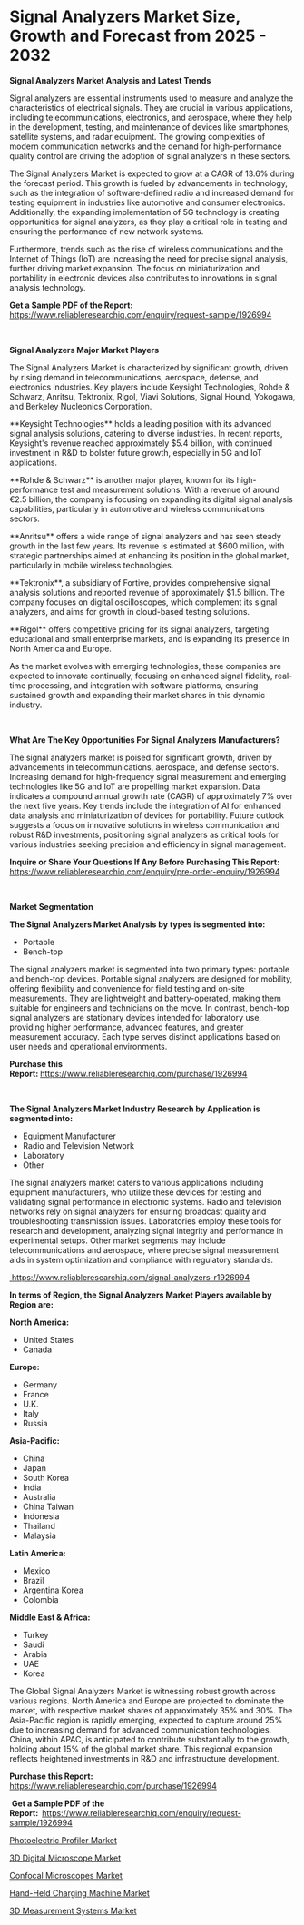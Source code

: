 <p><h1>Signal Analyzers Market Size, Growth and Forecast from 2025 - 2032</h1></p><p><strong>Signal Analyzers Market Analysis and Latest Trends</strong></p>
<p><p>Signal analyzers are essential instruments used to measure and analyze the characteristics of electrical signals. They are crucial in various applications, including telecommunications, electronics, and aerospace, where they help in the development, testing, and maintenance of devices like smartphones, satellite systems, and radar equipment. The growing complexities of modern communication networks and the demand for high-performance quality control are driving the adoption of signal analyzers in these sectors.</p><p>The Signal Analyzers Market is expected to grow at a CAGR of 13.6% during the forecast period. This growth is fueled by advancements in technology, such as the integration of software-defined radio and increased demand for testing equipment in industries like automotive and consumer electronics. Additionally, the expanding implementation of 5G technology is creating opportunities for signal analyzers, as they play a critical role in testing and ensuring the performance of new network systems.</p><p>Furthermore, trends such as the rise of wireless communications and the Internet of Things (IoT) are increasing the need for precise signal analysis, further driving market expansion. The focus on miniaturization and portability in electronic devices also contributes to innovations in signal analysis technology.</p></p>
<p><strong>Get a Sample PDF of the Report:&nbsp;</strong> <a href="https://www.reliableresearchiq.com/enquiry/request-sample/1926994?utm_campaign=1906&utm_medium=2&utm_source=Github&utm_content=ia&utm_term=28032025&utm_id=signal-analyzers">https://www.reliableresearchiq.com/enquiry/request-sample/1926994</a></p>
<p>&nbsp;</p>
<p><strong>Signal Analyzers Major Market Players</strong></p>
<p><p>The Signal Analyzers Market is characterized by significant growth, driven by rising demand in telecommunications, aerospace, defense, and electronics industries. Key players include Keysight Technologies, Rohde & Schwarz, Anritsu, Tektronix, Rigol, Viavi Solutions, Signal Hound, Yokogawa, and Berkeley Nucleonics Corporation.</p><p>**Keysight Technologies** holds a leading position with its advanced signal analysis solutions, catering to diverse industries. In recent reports, Keysight's revenue reached approximately $5.4 billion, with continued investment in R&D to bolster future growth, especially in 5G and IoT applications.</p><p>**Rohde & Schwarz** is another major player, known for its high-performance test and measurement solutions. With a revenue of around €2.5 billion, the company is focusing on expanding its digital signal analysis capabilities, particularly in automotive and wireless communications sectors.</p><p>**Anritsu** offers a wide range of signal analyzers and has seen steady growth in the last few years. Its revenue is estimated at $600 million, with strategic partnerships aimed at enhancing its position in the global market, particularly in mobile wireless technologies.</p><p>**Tektronix**, a subsidiary of Fortive, provides comprehensive signal analysis solutions and reported revenue of approximately $1.5 billion. The company focuses on digital oscilloscopes, which complement its signal analyzers, and aims for growth in cloud-based testing solutions.</p><p>**Rigol** offers competitive pricing for its signal analyzers, targeting educational and small enterprise markets, and is expanding its presence in North America and Europe.</p><p>As the market evolves with emerging technologies, these companies are expected to innovate continually, focusing on enhanced signal fidelity, real-time processing, and integration with software platforms, ensuring sustained growth and expanding their market shares in this dynamic industry.</p></p>
<p>&nbsp;</p>
<p><strong>What Are The Key Opportunities For Signal Analyzers Manufacturers?</strong></p>
<p><p>The signal analyzers market is poised for significant growth, driven by advancements in telecommunications, aerospace, and defense sectors. Increasing demand for high-frequency signal measurement and emerging technologies like 5G and IoT are propelling market expansion. Data indicates a compound annual growth rate (CAGR) of approximately 7% over the next five years. Key trends include the integration of AI for enhanced data analysis and miniaturization of devices for portability. Future outlook suggests a focus on innovative solutions in wireless communication and robust R&D investments, positioning signal analyzers as critical tools for various industries seeking precision and efficiency in signal management.</p></p>
<p><strong>Inquire or Share Your Questions If Any Before Purchasing This Report:</strong> <a href="https://www.reliableresearchiq.com/enquiry/pre-order-enquiry/1926994?utm_campaign=1906&utm_medium=2&utm_source=Github&utm_content=ia&utm_term=28032025&utm_id=signal-analyzers">https://www.reliableresearchiq.com/enquiry/pre-order-enquiry/1926994</a></p>
<p>&nbsp;</p>
<p><strong>Market Segmentation</strong></p>
<p><strong>The Signal Analyzers Market Analysis by types is segmented into:</strong></p>
<p><ul><li>Portable</li><li>Bench-top</li></ul></p>
<p><p>The signal analyzers market is segmented into two primary types: portable and bench-top devices. Portable signal analyzers are designed for mobility, offering flexibility and convenience for field testing and on-site measurements. They are lightweight and battery-operated, making them suitable for engineers and technicians on the move. In contrast, bench-top signal analyzers are stationary devices intended for laboratory use, providing higher performance, advanced features, and greater measurement accuracy. Each type serves distinct applications based on user needs and operational environments.</p></p>
<p><strong>Purchase this Report:&nbsp;</strong><a href="https://www.reliableresearchiq.com/purchase/1926994?utm_campaign=1906&utm_medium=2&utm_source=Github&utm_content=ia&utm_term=28032025&utm_id=signal-analyzers">https://www.reliableresearchiq.com/purchase/1926994</a></p>
<p>&nbsp;</p>
<p><strong>The Signal Analyzers Market Industry Research by Application is segmented into:</strong></p>
<p><ul><li>Equipment Manufacturer</li><li>Radio and Television Network</li><li>Laboratory</li><li>Other</li></ul></p>
<p><p>The signal analyzers market caters to various applications including equipment manufacturers, who utilize these devices for testing and validating signal performance in electronic systems. Radio and television networks rely on signal analyzers for ensuring broadcast quality and troubleshooting transmission issues. Laboratories employ these tools for research and development, analyzing signal integrity and performance in experimental setups. Other market segments may include telecommunications and aerospace, where precise signal measurement aids in system optimization and compliance with regulatory standards.</p></p>
<p><a href="https://www.reliableresearchiq.com/signal-analyzers-r1926994?utm_campaign=1906&utm_medium=2&utm_source=Github&utm_content=ia&utm_term=28032025&utm_id=signal-analyzers">&nbsp;https://www.reliableresearchiq.com/signal-analyzers-r1926994</a></p>
<p><strong>In terms of Region, the Signal Analyzers Market Players available by Region are:</strong></p>
<p>
    <p> <strong> North America: </strong>
        <ul>
            <li>United States</li>
            <li>Canada</li>
        </ul>
        </p> 
    <p> <strong> Europe: </strong>
        <ul>
            <li>Germany</li>
            <li>France</li>
            <li>U.K.</li>
            <li>Italy</li>
            <li>Russia</li>
        </ul>
        </p> 
    <p> <strong> Asia-Pacific: </strong>
        <ul>
            <li>China</li>
            <li>Japan</li>
            <li>South Korea</li>
            <li>India</li>
            <li>Australia</li>
            <li>China Taiwan</li>
            <li>Indonesia</li>
            <li>Thailand</li>
            <li>Malaysia</li>
        </ul>
        </p> 
    <p> <strong> Latin America: </strong>
        <ul>
            <li>Mexico</li>
            <li>Brazil</li>
            <li>Argentina Korea</li>
            <li>Colombia</li>
        </ul>
        </p> 
    <p> <strong> Middle East & Africa: </strong>
        <ul>
            <li>Turkey</li>
            <li>Saudi</li>
            <li>Arabia</li>
            <li>UAE</li>
            <li>Korea</li>
        </ul>
    </p>
    </p>
<p><p>The Global Signal Analyzers Market is witnessing robust growth across various regions. North America and Europe are projected to dominate the market, with respective market shares of approximately 35% and 30%. The Asia-Pacific region is rapidly emerging, expected to capture around 25% due to increasing demand for advanced communication technologies. China, within APAC, is anticipated to contribute substantially to the growth, holding about 15% of the global market share. This regional expansion reflects heightened investments in R&D and infrastructure development.</p></p>
<p><strong>Purchase this Report: </strong><a href="https://www.reliableresearchiq.com/purchase/1926994?utm_campaign=1906&utm_medium=2&utm_source=Github&utm_content=ia&utm_term=28032025&utm_id=signal-analyzers">https://www.reliableresearchiq.com/purchase/1926994</a></p>
<p>&nbsp;<strong>Get a Sample PDF of the Report:&nbsp;&nbsp;</strong><a href="https://www.reliableresearchiq.com/enquiry/request-sample/1926994?utm_campaign=1906&utm_medium=2&utm_source=Github&utm_content=ia&utm_term=28032025&utm_id=signal-analyzers">https://www.reliableresearchiq.com/enquiry/request-sample/1926994</a></p>
<p><strong></strong></p>
<p><p><a href="https://github.com/uripeachrii/Market-Research-Report-List-1/blob/main/photoelectric-profiler-market.md?utm_campaign=1906&utm_medium=2&utm_source=Github&utm_content=ia&utm_term=28032025&utm_id=signal-analyzers">Photoelectric Profiler Market</a></p><p><a href="https://github.com/janotjuljo/Market-Research-Report-List-1/blob/main/3d-digital-microscope-market.md?utm_campaign=1906&utm_medium=2&utm_source=Github&utm_content=ia&utm_term=28032025&utm_id=signal-analyzers">3D Digital Microscope Market</a></p><p><a href="https://github.com/laingragle95/Market-Research-Report-List-1/blob/main/confocal-microscopes-market.md?utm_campaign=1906&utm_medium=2&utm_source=Github&utm_content=ia&utm_term=28032025&utm_id=signal-analyzers">Confocal Microscopes Market</a></p><p><a href="https://github.com/buenayankobl/Market-Research-Report-List-1/blob/main/hand-held-charging-machine-market.md?utm_campaign=1906&utm_medium=2&utm_source=Github&utm_content=ia&utm_term=28032025&utm_id=signal-analyzers">Hand-Held Charging Machine Market</a></p><p><a href="https://github.com/taveyasenay/Market-Research-Report-List-1/blob/main/3d-measurement-systems-market.md?utm_campaign=1906&utm_medium=2&utm_source=Github&utm_content=ia&utm_term=28032025&utm_id=signal-analyzers">3D Measurement Systems Market</a></p></p>